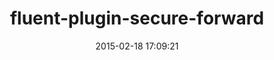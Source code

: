 ---
layout: post
title:  "fluent-plugin-secure-forward"
repo:   "tagomoris/fluent-plugin-secure-forward"
date:   2015-02-18 17:09:21
gemurl: https://github.com/tagomoris/fluent-plugin-secure-forward
---